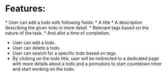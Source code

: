 <h1>Features: </h1>
* User can add a todo with following fields:
  * A title
  * A description describing the given todo in more detail.
  * Relevant tags based on the nature of the task.
  * And allot a time of completion.
     

* User can edit a todo.
* User can delete a todo.
* User can search for a specific todo based on tags.
* By clicking on the todo title, user will be redirected to a dedicated page with more details about a todo and a pomodoro to start countdown timer and start working on the todo.
